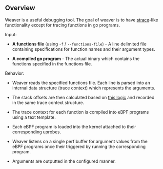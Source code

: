 ## Overview

Weaver is a useful debugging tool. The goal of weaver is to have [strace](https://linux.die.net/man/1/strace)-like functionality except for tracing functions in go programs.

Input:

- <b>A functions file</b> (using `-f` / `--functions-file`) -  A line delimited file containing specifications for function names and their argument types.

- <b>A compiled go program</b> - The actual binary which contains the functions specified in the functions file.

Behavior:

- Weaver reads the specified functions file. Each line is parsed into an internal data structure (trace context) which represents the arguments.

- The stack offsets are then calculated based on [this logic](/docs/stack-offsets.md) and recorded in the same trace context structure.

- The trace context for each function is compiled into eBPF programs using a text template.

- Each eBPF program is loaded into the kernel attached to their corresponding uprobes.

- Weaver listens on a single perf buffer for argument values from the eBPF programs once their triggered by running the corresponding program.

- Arguments are outputted in the configured manner.